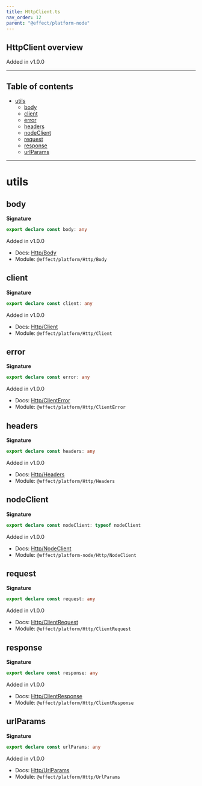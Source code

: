```yaml
---
title: HttpClient.ts
nav_order: 12
parent: "@effect/platform-node"
---
```


## HttpClient overview

Added in v1.0.0

---

<h2 class="text-delta">Table of contents</h2>

- [utils](#utils)
  - [body](#body)
  - [client](#client)
  - [error](#error)
  - [headers](#headers)
  - [nodeClient](#nodeclient)
  - [request](#request)
  - [response](#response)
  - [urlParams](#urlparams)

---

# utils

## body

**Signature**

```ts
export declare const body: any
```

Added in v1.0.0

- Docs: [Http/Body](https://effect-ts.github.io/platform/platform/Http/Body.ts.html)
- Module: `@effect/platform/Http/Body`

## client

**Signature**

```ts
export declare const client: any
```

Added in v1.0.0

- Docs: [Http/Client](https://effect-ts.github.io/platform/platform/Http/Client.ts.html)
- Module: `@effect/platform/Http/Client`

## error

**Signature**

```ts
export declare const error: any
```

Added in v1.0.0

- Docs: [Http/ClientError](https://effect-ts.github.io/platform/platform/Http/ClientError.ts.html)
- Module: `@effect/platform/Http/ClientError`

## headers

**Signature**

```ts
export declare const headers: any
```

Added in v1.0.0

- Docs: [Http/Headers](https://effect-ts.github.io/platform/platform/Http/Headers.ts.html)
- Module: `@effect/platform/Http/Headers`

## nodeClient

**Signature**

```ts
export declare const nodeClient: typeof nodeClient
```

Added in v1.0.0

- Docs: [Http/NodeClient](https://effect-ts.github.io/platform/platform-node/Http/NodeClient.ts.html)
- Module: `@effect/platform-node/Http/NodeClient`

## request

**Signature**

```ts
export declare const request: any
```

Added in v1.0.0

- Docs: [Http/ClientRequest](https://effect-ts.github.io/platform/platform/Http/ClientRequest.ts.html)
- Module: `@effect/platform/Http/ClientRequest`

## response

**Signature**

```ts
export declare const response: any
```

Added in v1.0.0

- Docs: [Http/ClientResponse](https://effect-ts.github.io/platform/platform/Http/ClientResponse.ts.html)
- Module: `@effect/platform/Http/ClientResponse`

## urlParams

**Signature**

```ts
export declare const urlParams: any
```

Added in v1.0.0

- Docs: [Http/UrlParams](https://effect-ts.github.io/platform/platform/Http/UrlParams.ts.html)
- Module: `@effect/platform/Http/UrlParams`
